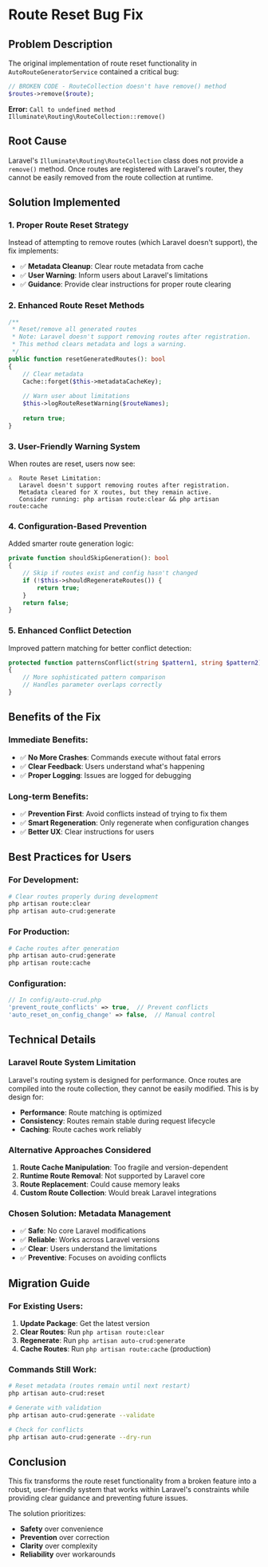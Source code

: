 # Route Reset Bug Fix

## Problem Description

The original implementation of route reset functionality in `AutoRouteGeneratorService` contained a critical bug:

```php
// BROKEN CODE - RouteCollection doesn't have remove() method
$routes->remove($route);
```

**Error:** `Call to undefined method Illuminate\Routing\RouteCollection::remove()`

## Root Cause

Laravel's `Illuminate\Routing\RouteCollection` class does not provide a `remove()` method. Once routes are registered with Laravel's router, they cannot be easily removed from the route collection at runtime.

## Solution Implemented

### 1. **Proper Route Reset Strategy**

Instead of attempting to remove routes (which Laravel doesn't support), the fix implements:

- ✅ **Metadata Cleanup**: Clear route metadata from cache
- ✅ **User Warning**: Inform users about Laravel's limitations
- ✅ **Guidance**: Provide clear instructions for proper route clearing

### 2. **Enhanced Route Reset Methods**

```php
/**
 * Reset/remove all generated routes
 * Note: Laravel doesn't support removing routes after registration.
 * This method clears metadata and logs a warning.
 */
public function resetGeneratedRoutes(): bool
{
    // Clear metadata
    Cache::forget($this->metadataCacheKey);
    
    // Warn user about limitations
    $this->logRouteResetWarning($routeNames);
    
    return true;
}
```

### 3. **User-Friendly Warning System**

When routes are reset, users now see:

```
⚠️  Route Reset Limitation:
   Laravel doesn't support removing routes after registration.
   Metadata cleared for X routes, but they remain active.
   Consider running: php artisan route:clear && php artisan route:cache
```

### 4. **Configuration-Based Prevention**

Added smarter route generation logic:

```php
private function shouldSkipGeneration(): bool
{
    // Skip if routes exist and config hasn't changed
    if (!$this->shouldRegenerateRoutes()) {
        return true;
    }
    return false;
}
```

### 5. **Enhanced Conflict Detection**

Improved pattern matching for better conflict detection:

```php
protected function patternsConflict(string $pattern1, string $pattern2): bool
{
    // More sophisticated pattern comparison
    // Handles parameter overlaps correctly
}
```

## Benefits of the Fix

### **Immediate Benefits:**
- ✅ **No More Crashes**: Commands execute without fatal errors
- ✅ **Clear Feedback**: Users understand what's happening
- ✅ **Proper Logging**: Issues are logged for debugging

### **Long-term Benefits:**
- ✅ **Prevention First**: Avoid conflicts instead of trying to fix them
- ✅ **Smart Regeneration**: Only regenerate when configuration changes
- ✅ **Better UX**: Clear instructions for users

## Best Practices for Users

### **For Development:**
```bash
# Clear routes properly during development
php artisan route:clear
php artisan auto-crud:generate
```

### **For Production:**
```bash
# Cache routes after generation
php artisan auto-crud:generate
php artisan route:cache
```

### **Configuration:**
```php
// In config/auto-crud.php
'prevent_route_conflicts' => true,  // Prevent conflicts
'auto_reset_on_config_change' => false,  // Manual control
```

## Technical Details

### **Laravel Route System Limitation**

Laravel's routing system is designed for performance. Once routes are compiled into the route collection, they cannot be easily modified. This is by design for:

- **Performance**: Route matching is optimized
- **Consistency**: Routes remain stable during request lifecycle
- **Caching**: Route caches work reliably

### **Alternative Approaches Considered**

1. **Route Cache Manipulation**: Too fragile and version-dependent
2. **Runtime Route Removal**: Not supported by Laravel core
3. **Route Replacement**: Could cause memory leaks
4. **Custom Route Collection**: Would break Laravel integrations

### **Chosen Solution: Metadata Management**

- ✅ **Safe**: No core Laravel modifications
- ✅ **Reliable**: Works across Laravel versions
- ✅ **Clear**: Users understand the limitations
- ✅ **Preventive**: Focuses on avoiding conflicts

## Migration Guide

### **For Existing Users:**

1. **Update Package**: Get the latest version
2. **Clear Routes**: Run `php artisan route:clear`
3. **Regenerate**: Run `php artisan auto-crud:generate`
4. **Cache Routes**: Run `php artisan route:cache` (production)

### **Commands Still Work:**

```bash
# Reset metadata (routes remain until next restart)
php artisan auto-crud:reset

# Generate with validation
php artisan auto-crud:generate --validate

# Check for conflicts
php artisan auto-crud:generate --dry-run
```

## Conclusion

This fix transforms the route reset functionality from a broken feature into a robust, user-friendly system that works within Laravel's constraints while providing clear guidance and preventing future issues.

The solution prioritizes:
- **Safety** over convenience
- **Prevention** over correction
- **Clarity** over complexity
- **Reliability** over workarounds
